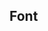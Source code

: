 ## Font

<!-- <values.font> -->
<!-- </values.font> -->


<!-- <variants.font> -->
<!-- </variants.font> -->